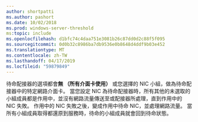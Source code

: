 ```yaml
---
author: shortpatti
ms.author: pashort
ms.date: 10/02/2018
ms.prod: windows-server-threshold
ms:topic: include
ms.openlocfilehash: d1bfc74c4daa751e3081b26c87dd0d2c88f5f095
ms.sourcegitcommit: 0d0b32c8986ba7db9536e0b8648d4ddf9b03e452
ms.translationtype: MT
ms.contentlocale: zh-TW
ms.lasthandoff: 04/17/2019
ms.locfileid: "59879849"
---
```

待命配接器的選項都會**無 （所有介面卡使用）** 或您選擇的 NIC 小組，做為待命配接器中的特定網路介面卡。 當您設定 NIC 為待命配接器時，所有其他的未選取的小組成員都是作用中，並沒有網路流量傳送至或配接器所處理，直到作用中的 NIC 失敗。 作用中的 NIC 失敗之後，變成作用中待命 NIC，並處理網路流量。 當所有小組成員取得都還原到服務時，待命的小組成員就會回到待命狀態。  